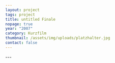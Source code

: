```yaml
---
layout: project
tags: project
title: untitled Finale
nopage: true
year: "2007"
category: Kurzfilm
thumbnail: /assets/img/uploads/platzhalter.jpg
contact: false
---
```

\---